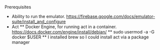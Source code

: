 Prerequisites
* Ability to run the emulator. https://firebase.google.com/docs/emulator-suite/install_and_configure
* Act
** Docker Engine, for running act in a container. https://docs.docker.com/engine/install/debian/
** sudo usermod -a -G docker $USER
** I installed brew so I could install act via a package manager
